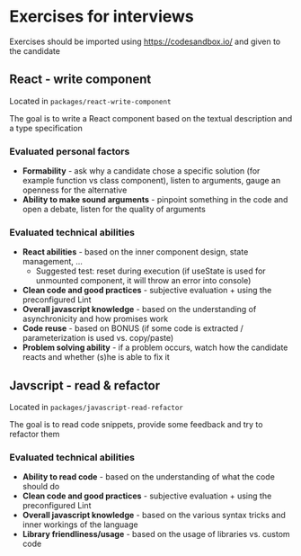# Exercises for interviews

Exercises should be imported using https://codesandbox.io/ and given to the candidate

## React - write component

Located in `packages/react-write-component`

The goal is to write a React component based on the textual description and a type specification

### Evaluated personal factors

* **Formability** - ask why a candidate chose a specific solution (for example function vs class component), listen to arguments, gauge an openness for the alternative
* **Ability to make sound arguments** - pinpoint something in the code and open a debate, listen for the quality of arguments

### Evaluated technical abilities

* **React abilities** - based on the inner component design, state management, ...
  * Suggested test: reset during execution (if useState is used for unmounted component, it will throw an error into console)
* **Clean code and good practices** - subjective evaluation + using the preconfigured Lint
* **Overall javascript knowledge** - based on the understanding of asynchronicity and how promises work
* **Code reuse** - based on BONUS (if some code is extracted / parameterization is used vs. copy/paste)
* **Problem solving ability** - if a problem occurs, watch how the candidate reacts and whether (s)he is able to fix it

## Javscript - read & refactor

Located in `packages/javascript-read-refactor`

The goal is to read code snippets, provide some feedback and try to refactor them

### Evaluated technical abilities

* **Ability to read code** - based on the understanding of what the code should do
* **Clean code and good practices** - subjective evaluation + using the preconfigured Lint
* **Overall javascript knowledge** - based on the various syntax tricks and inner workings of the language
* **Library friendliness/usage** - based on the usage of libraries vs. custom code
